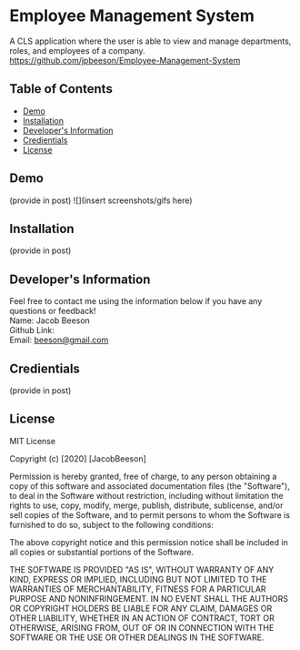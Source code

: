 # Employee Management System
  A CLS application where the user is able to view and manage departments, roles, and employees of a company. 
  <br>
  https://github.com/jpbeeson/Employee-Management-System
  ## Table of Contents
  * [Demo](#demo)
  * [Installation](#installation)
  * [Developer's Information](#devInfo)
  * [Credientials](#credientials)
  * [License](#license)
  
  ## <a name="demo"></a>Demo
  (provide in post)
  ![](insert screenshots/gifs here)
  ## <a name="installation"></a>Installation
  (provide in post)
  ## <a name="devInfo"></a>Developer's Information
  Feel free to contact me using the information below if you have any questions or feedback!
  <br>
  Name: Jacob Beeson
  <br>
  Github Link: <jpbeeson>
  <br>
  Email: <beeson@gmail.com>
  ## <a name="credientials"></a>Credientials
  (provide in post)
  ## <a name="license"></a>License
  MIT License

  Copyright (c) [2020] [JacobBeeson]

  Permission is hereby granted, free of charge, to any person obtaining a copy
  of this software and associated documentation files (the "Software"), to deal
  in the Software without restriction, including without limitation the rights
  to use, copy, modify, merge, publish, distribute, sublicense, and/or sell
  copies of the Software, and to permit persons to whom the Software is
  furnished to do so, subject to the following conditions:

  The above copyright notice and this permission notice shall be included in all
  copies or substantial portions of the Software.

  THE SOFTWARE IS PROVIDED "AS IS", WITHOUT WARRANTY OF ANY KIND, EXPRESS OR
  IMPLIED, INCLUDING BUT NOT LIMITED TO THE WARRANTIES OF MERCHANTABILITY,
  FITNESS FOR A PARTICULAR PURPOSE AND NONINFRINGEMENT. IN NO EVENT SHALL THE
  AUTHORS OR COPYRIGHT HOLDERS BE LIABLE FOR ANY CLAIM, DAMAGES OR OTHER
  LIABILITY, WHETHER IN AN ACTION OF CONTRACT, TORT OR OTHERWISE, ARISING FROM,
  OUT OF OR IN CONNECTION WITH THE SOFTWARE OR THE USE OR OTHER DEALINGS IN THE
  SOFTWARE.
